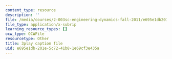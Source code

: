 ```yaml
---
content_type: resource
description: ''
file: /media/courses/2-003sc-engineering-dynamics-fall-2011/e695e1db201e5c7241b81e69cf3e435a_YZ9y4zcfCPs.srt
file_type: application/x-subrip
learning_resource_types: []
ocw_type: OCWFile
resourcetype: Other
title: 3play caption file
uid: e695e1db-201e-5c72-41b8-1e69cf3e435a
---
```

